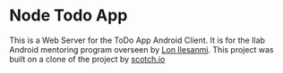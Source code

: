 # Node Todo App

This is a Web Server for the ToDo App Android Client. 
It is for the Ilab Android mentoring program overseen by [Lon Ilesanmi](https://github.com/lon-albert). 
This project was built on a clone of the project by [scotch.io](https://github.com/scotch-io/node-todo)